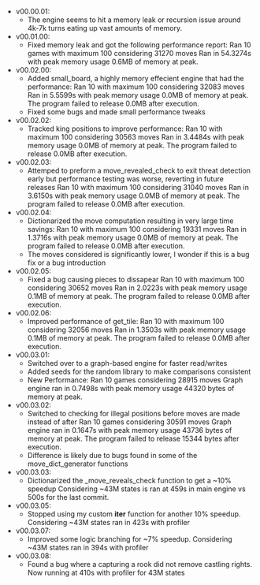 - v00.00.01:
    - The engine seems to hit a memory leak or recursion issue around 4k-7k turns eating up vast amounts of memory.
- v00.01.00:
    - Fixed memory leak and got the following performance report:
        Ran 10 games with maximum 100 considering 31270 moves
        Ran in 54.3274s with peak memory usage 0.6MB of memory at peak.
- v00.02.00:
    - Added small_board, a highly memory effecient engine that had the performance:
        Ran 10 with maximum 100 considering 32083 moves
        Ran in 5.5599s with peak memory usage 0.0MB of memory at peak.
        The program failed to release 0.0MB after execution.
    - Fixed some bugs and made small performance tweaks
- v00.02.02:
    - Tracked king positions to improve performance:
        Ran 10 with maximum 100 considering 30563 moves
        Ran in 3.4484s with peak memory usage 0.0MB of memory at peak.
        The program failed to release 0.0MB after execution.
- v00.02.03:
    - Attemped to preform a move_revealed_check to exit threat detection early but performance testing was worse, reverting in future releases
        Ran 10 with maximum 100 considering 31040 moves
        Ran in 3.6150s with peak memory usage 0.0MB of memory at peak.
        The program failed to release 0.0MB after execution.
- v00.02.04:
    - Dictionarized the move computation resulting in very large time savings:
        Ran 10 with maximum 100 considering 19331 moves
        Ran in 1.3716s with peak memory usage 0.0MB of memory at peak.
        The program failed to release 0.0MB after execution.
    - The moves considered is significantly lower, I wonder if this is a bug fix or a bug introduction
- v00.02.05:
    - Fixed a bug causing pieces to dissapear
        Ran 10 with maximum 100 considering 30652 moves
        Ran in 2.0223s with peak memory usage 0.1MB of memory at peak.
        The program failed to release 0.0MB after execution.
- v00.02.06:
    - Improved performance of get_tile:
        Ran 10 with maximum 100 considering 32056 moves
        Ran in 1.3503s with peak memory usage 0.1MB of memory at peak.
        The program failed to release 0.0MB after execution.
- v00.03.01:
    - Switched over to a graph-based engine for faster read/writes
    - Added seeds for the random library to make comparisons consistent
    - New Performance:
        Ran 10 games considering 28915 moves
        Graph engine ran in 0.7498s with peak memory usage 44320 bytes of memory at peak.
- v00.03.02:
    - Switched to checking for illegal positions before moves are made instead of after
        Ran 10 games considering 30591 moves
        Graph engine ran in 0.1647s with peak memory usage 43736 bytes of memory at peak.
        The program failed to release 15344 bytes after execution.
    - Difference is likely due to bugs found in some of the move_dict_generator functions
- v00.03.03:
    - Dictionarized the _move_reveals_check function to get a ~10% speedup
        Considering ~43M states is ran at 459s in main engine vs 500s for the last commit.  
- v00.03.05:
    - Stopped using my custom __iter__ function for another 10% speedup.
        Considering ~43M states ran in 423s with profiler
- v00.03.07:
    - Improved some logic branching for ~7% speedup.
        Considering ~43M states ran in 394s with profiler
- v00.03.08:
    - Found a bug where a capturing a rook did not remove castling rights. Now running at 410s with profiler for 43M states
